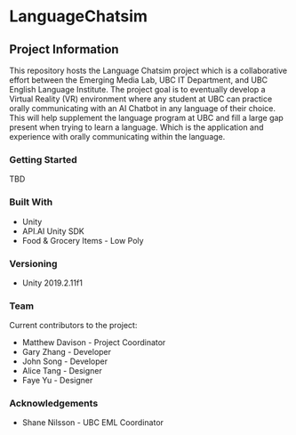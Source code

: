# LanguageChatsim
## Project Information
This repository hosts the Language Chatsim project which is a collaborative effort between the Emerging Media Lab, UBC IT Department, and UBC English Language Institute. The project goal is to eventually develop a Virtual Reality (VR) environment where any student at UBC can practice orally communicating with an AI Chatbot in any language of their choice. This will help supplement the language program at UBC and fill a large gap present when trying to learn a language. Which is the application and experience with orally communicating within the language.   

### Getting Started

TBD

### Built With

- Unity 
- API.AI Unity SDK
- Food & Grocery Items - Low Poly


### Versioning

- Unity 2019.2.11f1

### Team
Current contributors to the project:

- Matthew Davison - Project Coordinator
- Gary Zhang - Developer
- John Song - Developer
- Alice Tang - Designer
- Faye Yu - Designer

### Acknowledgements
- Shane Nilsson - UBC EML Coordinator
